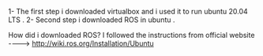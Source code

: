 1- The first step i downloaded virtualbox and i used it to run ubuntu 20.04 LTS .
2- Second step i downloaded ROS in ubuntu .

 How did i downloaded ROS?
 I followed the instructions from official website ----> http://wiki.ros.org/Installation/Ubuntu
 
